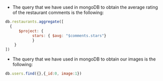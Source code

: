 
* The query that we have used in mongoDB to obtain the average rating of the restaurant comments is the following:
```js
db.restaurants.aggregate([
  { 
      $project: {
            stars: { $avg: "$comments.stars"}
            }
    }
])
```

* The query that we have used in mongoDB to obtain our images is the following:
```js
db.users.find({},{_id:0, image:1})
```